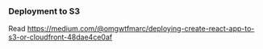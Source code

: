 ### Deployment to S3
Read https://medium.com/@omgwtfmarc/deploying-create-react-app-to-s3-or-cloudfront-48dae4ce0af